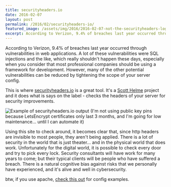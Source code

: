 ```yaml
---
title: securityheaders.io
date: 2016-02-07
layout: post
permalink: /2016/02/securityheaders-io/
featured_image: /assets/img/2016/2016-02-07-not-the-securityheaders-logo.png
excerpt: According to Verizon, 9.4% of breaches last year occurred through vulnerabilities in web applications. A lot of these vulnerabilities were SQL injections and the like, which really shouldn't happen these days, especially when you consider that most professional companies should be using a framework for development. However, many of the other potential vulnerabilities can be reduced by tightening the scope of your server config.
---
```

According to Verizon, 9.4% of breaches last year occurred through vulnerabilities in web applications. A lot of these vulnerabilities were SQL injections and the like, which really shouldn't happen these days, especially when you consider that most professional companies should be using a framework for development. However, many of the other potential vulnerabilities can be reduced by tightening the scope of your server config.

This is where [securityheaders.io](https://securityheaders.io) is a great tool. It's a [Scott Helme](https://scotthelme.co.uk/) project and it does what is says on the label - checks the headers of your server for security improvements.

![Example of securityheaders.io output]({{site.baseurl}}/assets/img/2016/2016-02-07-securityheaders.png)
(I'm not using public key pins because LetsEncrypt certificates only last 3 months, and I'm going for low maintenance... until I can automate it)

Using this site to check around, it becomes clear that, since http headers are invisible to most people, they aren't being applied. There is a lot of security in the world that is just theater... and in the physical world that does work. Unfortunately for the digital world, it is possible to check every door and try to pick every lock. Security consultants will have work for many years to come; but their typical clients will be people who have suffered a breach. There is a natural cognitive bias against risks that we personally have experienced, and it's alive and well in cybersecurity.

btw, if you use apache, [check this out](https://github.com/h5bp/server-configs-apache) for config examples.
